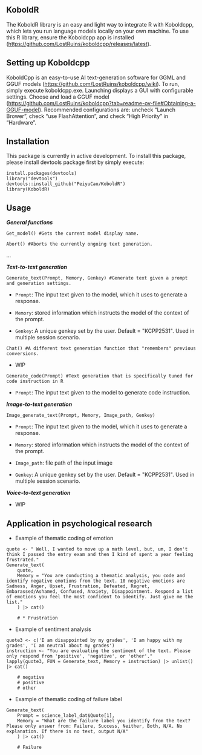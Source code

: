 **KoboldR**
-
The KoboldR library is an easy and light way to integrate R with Koboldcpp, which lets you run language models locally on your own machine.
To use this R library, ensure the Koboldcpp app is installed (https://github.com/LostRuins/koboldcpp/releases/latest). 

**Setting up Koboldcpp**
-
KoboldCpp is an easy-to-use AI text-generation software for GGML and GGUF models (https://github.com/LostRuins/koboldcpp/wiki). 
To run, simply execute koboldcpp.exe.
Launching displays a GUI with configurable settings. Choose and load a GGUF model (https://github.com/LostRuins/koboldcpp?tab=readme-ov-file#Obtaining-a-GGUF-model). Recommended configurations are: uncheck “Launch Brower”, check “use FlashAttention”, and check “High Priority” in “Hardware”. 

**Installation**
-
This package is currently in active development.
To install this package, please install devtools package first by simply execute:
```
install.packages(devtools)
library("devtools")
devtools::install_github("PeiyuCao/KoboldR")
library(KoboldR)
```

**Usage**
-
_**General functions**_

	Get_model() #Gets the current model display name.
	
	Abort() #Aborts the currently ongoing text generation.
…

_**Text-to-text generation**_
```
Generate_text(Prompt, Memory, Genkey) #Generate text given a prompt and generation settings. 
```
- `Prompt`: The input text given to the model, which it uses to generate a response.

- `Memory`: stored information which instructs the model of the context of the prompt.

- `Genkey`: A unique genkey set by the user. Default = "KCPP2531". Used in multiple session scenario.
```
Chat() #A different text generation function that "remembers" previous conversions.
```
- WIP
```
Generate_code(Prompt) #Text generation that is specifically tuned for code instruction in R
```
- `Prompt`: The input text given to the model to generate code instruction.

_**Image-to-text generation**_
```
Image_generate_text(Prompt, Memory, Image_path, Genkey)
```
- `Prompt`: The input text given to the model, which it uses to generate a response.

- `Memory`: stored information which instructs the model of the context of the prompt.

- `Image_path`: file path of the input image

- `Genkey`: A unique genkey set by the user. Default = "KCPP2531". Used in multiple session scenario.

_**Voice-to-text generation**_

- WIP

**Application in psychological research**
-
- Example of thematic coding of emotion
```
quote <- " Well, I wanted to move up a math level, but, um, I don't think I passed the entry exam and then I kind of spent a year feeling frustrated."
Generate_text(
	quote,
	Memory = "You are conducting a thematic analysis, you code and identify negative emotions from the text. 10 negative emotions are Sadness, Anger, Upset, Frustration, Defeated, Regret, Embarassed/Ashamed, Confused, Anxiety, Disappointment. Respond a list of emotions you feel the most confident to identify. Just give me the list."
	) |> cat()
  
	# * Frustration
```
- Example of sentiment analysis 
```
quote3 <- c('I am disappointed by my grades', 'I am happy with my grades', 'I am neutral about my grades')
instruction <- "You are evaluating the sentiment of the text. Please only respond from 'positive', 'negative', or 'other'."
lapply(quote3, FUN = Generate_text, Memory = instruction) |> unlist() |> cat()

	# negative 
	# positive 
	# other
```
- Example of thematic coding of failure label
```
Generate_text(
	Prompt = science_label_dat$Quote[1],
	Memory = "What are the failure label you identify from the text? Please only answer from: Failure, Success, Neither, Both, N/A. No explanation. If there is no text, output N/A"
	) |> cat()
  
	# Failure
```
















